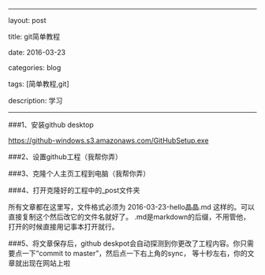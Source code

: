 ﻿---

layout: post

title: git简单教程

date: 2016-03-23

categories: blog

tags: [简单教程,git]

description: 学习


---
###1、安装github desktop

https://github-windows.s3.amazonaws.com/GitHubSetup.exe

###2、设置github工程（我帮你弄）

###3、克隆个人主页工程到电脑（我帮你弄）

###4、打开克隆好的工程中的_post文件夹

所有文章都在这里写，文件格式必须为 2016-03-23-hello晶晶.md 这样的。可以直接复制这个然后改它的文件名就好了。
.md是markdown的后缀，不用管他，打开的时候直接用记事本打开就行。

###5、将文章保存后，github deskpot会自动探测到你更改了工程内容。你只需要点一下“commit to master”，然后点一下右上角的sync，
等十秒左右，你的文章就出现在网站上啦